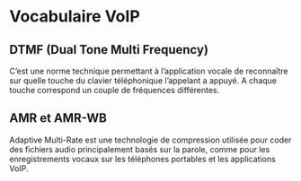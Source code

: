 # Vocabulaire VoIP


## DTMF (Dual Tone Multi Frequency)

C’est une norme technique permettant à l’application vocale de reconnaître sur quelle touche du clavier téléphonique l’appelant a appuyé. 
A chaque touche correspond un couple de fréquences différentes.

## AMR et AMR-WB
Adaptive Multi-Rate est une technologie de compression utilisée pour coder des fichiers audio principalement basés sur la parole, comme pour les enregistrements vocaux sur les téléphones portables et les applications VoIP.
